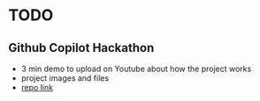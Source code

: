 # TODO

## Github Copilot Hackathon
- 3 min demo to upload on Youtube about how the project works
- project images and files
- [repo link](https://github.com/vincenzofanizza/NexusAI.git)